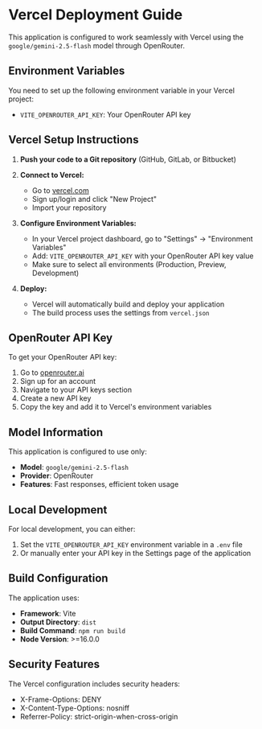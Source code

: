 # Vercel Deployment Guide

This application is configured to work seamlessly with Vercel using the `google/gemini-2.5-flash` model through OpenRouter.

## Environment Variables

You need to set up the following environment variable in your Vercel project:

- `VITE_OPENROUTER_API_KEY`: Your OpenRouter API key

## Vercel Setup Instructions

1. **Push your code to a Git repository** (GitHub, GitLab, or Bitbucket)

2. **Connect to Vercel:**
   - Go to [vercel.com](https://vercel.com)
   - Sign up/login and click "New Project"
   - Import your repository

3. **Configure Environment Variables:**
   - In your Vercel project dashboard, go to "Settings" → "Environment Variables"
   - Add: `VITE_OPENROUTER_API_KEY` with your OpenRouter API key value
   - Make sure to select all environments (Production, Preview, Development)

4. **Deploy:**
   - Vercel will automatically build and deploy your application
   - The build process uses the settings from `vercel.json`

## OpenRouter API Key

To get your OpenRouter API key:

1. Go to [openrouter.ai](https://openrouter.ai)
2. Sign up for an account
3. Navigate to your API keys section
4. Create a new API key
5. Copy the key and add it to Vercel's environment variables

## Model Information

This application is configured to use only:
- **Model**: `google/gemini-2.5-flash`
- **Provider**: OpenRouter
- **Features**: Fast responses, efficient token usage

## Local Development

For local development, you can either:
1. Set the `VITE_OPENROUTER_API_KEY` environment variable in a `.env` file
2. Or manually enter your API key in the Settings page of the application

## Build Configuration

The application uses:
- **Framework**: Vite
- **Output Directory**: `dist`
- **Build Command**: `npm run build`
- **Node Version**: >=16.0.0

## Security Features

The Vercel configuration includes security headers:
- X-Frame-Options: DENY
- X-Content-Type-Options: nosniff
- Referrer-Policy: strict-origin-when-cross-origin